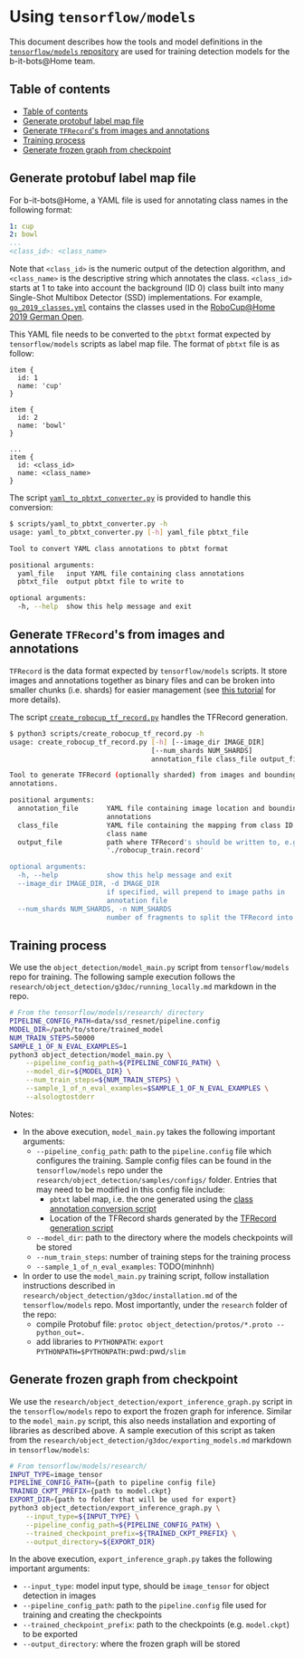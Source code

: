 # Using `tensorflow/models`

This document describes how the tools and model definitions in the
[`tensorflow/models` repository](http://github.com/tensorflow/models) are used for training detection models for the
b-it-bots@Home team.

## Table of contents

* [Table of contents](#table-of-contents)
* [Generate protobuf label map file](#generate-protobuf-label-map-file)
* [Generate `TFRecord`'s from images and annotations](#generate-tfrecords-from-images-and-annotations)
* [Training process](#training-process)
* [Generate frozen graph from checkpoint](#generate-frozen-graph-from-checkpoint)

## Generate protobuf label map file

For b-it-bots@Home, a YAML file is used for annotating class names in the following format:

```YAML
1: cup
2: bowl
...
<class_id>: <class_name>
```

Note that `<class_id>` is the numeric output of the detection algorithm, and `<class_name>` is the descriptive string
which annotates the class. `<class_id>` starts at 1 to take into account the background (ID 0) class built into many
Single-Shot Multibox Detector (SSD) implementations. For example,
[`go_2019_classes.yml`](../configs/go_2019_classes.yml) contains the classes used in the
[RoboCup@Home 2019 German Open](https://www.robocupgermanopen.de/en/major/athome).

This YAML file needs to be converted to the `pbtxt` format expected by `tensorflow/models` scripts as label map file.
The format of `pbtxt` file is as follow:

```pbtxt
item {
  id: 1
  name: 'cup'
}

item {
  id: 2
  name: 'bowl'
}

...
item {
  id: <class_id>
  name: <class_name>
}
```

The script [`yaml_to_pbtxt_converter.py`](../scripts/yaml_to_pbtxt_converter.py) is provided to handle this conversion:

```sh
$ scripts/yaml_to_pbtxt_converter.py -h
usage: yaml_to_pbtxt_converter.py [-h] yaml_file pbtxt_file

Tool to convert YAML class annotations to pbtxt format

positional arguments:
  yaml_file   input YAML file containing class annotations
  pbtxt_file  output pbtxt file to write to

optional arguments:
  -h, --help  show this help message and exit
```

## Generate `TFRecord`'s from images and annotations

`TFRecord` is the data format expected by `tensorflow/models` scripts. It store images and annotations together as
binary files and can be broken into smaller chunks (i.e. shards) for easier management (see
[this tutorial](https://www.tensorflow.org/tutorials/load_data/tf_records) for more details).

The script [`create_robocup_tf_record.py`](../scripts/create_robocup_tf_record.py) handles the TFRecord generation.

```sh
$ python3 scripts/create_robocup_tf_record.py -h
usage: create_robocup_tf_record.py [-h] [--image_dir IMAGE_DIR]
                                   [--num_shards NUM_SHARDS]
                                   annotation_file class_file output_file

Tool to generate TFRecord (optionally sharded) from images and bounding box
annotations.

positional arguments:
  annotation_file       YAML file containing image location and bounding box
                        annotations
  class_file            YAML file containing the mapping from class ID to
                        class name
  output_file           path where TFRecord's should be written to, e.g.
                        './robocup_train.record'

optional arguments:
  -h, --help            show this help message and exit
  --image_dir IMAGE_DIR, -d IMAGE_DIR
                        if specified, will prepend to image paths in
                        annotation file
  --num_shards NUM_SHARDS, -n NUM_SHARDS
                        number of fragments to split the TFRecord into
```

## Training process

We use the `object_detection/model_main.py` script from `tensorflow/models` repo for training. The following sample
execution follows the `research/object_detection/g3doc/running_locally.md` markdown in the repo.

```sh
# From the tensorflow/models/research/ directory
PIPELINE_CONFIG_PATH=data/ssd_resnet/pipeline.config
MODEL_DIR=/path/to/store/trained_model
NUM_TRAIN_STEPS=50000
SAMPLE_1_OF_N_EVAL_EXAMPLES=1
python3 object_detection/model_main.py \
    --pipeline_config_path=${PIPELINE_CONFIG_PATH} \
    --model_dir=${MODEL_DIR} \
    --num_train_steps=${NUM_TRAIN_STEPS} \
    --sample_1_of_n_eval_examples=$SAMPLE_1_OF_N_EVAL_EXAMPLES \
    --alsologtostderr
```

Notes:

* In the above execution, `model_main.py` takes the following important arguments:
  * `--pipeline_config_path`: path to the `pipeline.config` file which configures the training. Sample config files
    can be found in the `tensorflow/models` repo under the `research/object_detection/samples/configs/` folder.
    Entries that may need to be modified in this config file include:
    * `pbtxt` label map, i.e. the one generated using the
      [class annotation conversion script](../scripts/yaml_to_pbtxt_converter.py)
    * Location of the TFRecord shards generated by the
      [TFRecord generation script](../scripts/create_robocup_tf_record.py)
  * `--model_dir`: path to the directory where the models checkpoints will be stored
  * `--num_train_steps`: number of training steps for the training process
  * `--sample_1_of_n_eval_examples`: TODO(minhnh)
* In order to use the `model_main.py` training script, follow installation instructions described in
  `research/object_detection/g3doc/installation.md` of the `tensorflow/models` repo. Most importantly, under the
  `research` folder of the repo:
  * compile Protobuf file: `protoc object_detection/protos/*.proto --python_out=.`
  * add libraries to `PYTHONPATH`: `export PYTHONPATH=$PYTHONPATH:`pwd`:`pwd`/slim`

## Generate frozen graph from checkpoint

We use the `research/object_detection/export_inference_graph.py` script in the `tensorflow/models` repo to export
the frozen graph for inference. Similar to the `model_main.py` script, this also needs installation and exporting
of libraries as described above. A sample execution of this script as taken from the
`research/object_detection/g3doc/exporting_models.md` markdown in `tensorflow/models`:

```sh
# From tensorflow/models/research/
INPUT_TYPE=image_tensor
PIPELINE_CONFIG_PATH={path to pipeline config file}
TRAINED_CKPT_PREFIX={path to model.ckpt}
EXPORT_DIR={path to folder that will be used for export}
python3 object_detection/export_inference_graph.py \
    --input_type=${INPUT_TYPE} \
    --pipeline_config_path=${PIPELINE_CONFIG_PATH} \
    --trained_checkpoint_prefix=${TRAINED_CKPT_PREFIX} \
    --output_directory=${EXPORT_DIR}
```

In the above execution, `export_inference_graph.py` takes the following important arguments:

* `--input_type`: model input type, should be `image_tensor` for object detection in images
* `--pipeline_config_path`: path to the `pipeline.config` file used for training and creating the checkpoints
* `--trained_checkpoint_prefix`: path to the checkpoints (e.g. `model.ckpt`) to be exported
* `--output_directory`: where the frozen graph will be stored
